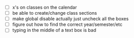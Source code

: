  - [ ] x's on classes on the calendar
 - [ ] be able to create/change class sections
 - [ ] make global disable actually just uncheck all the boxes
 - [ ] figure out how to find the correct year/semester/etc
 - [ ] typing in the middle of a text box is bad
